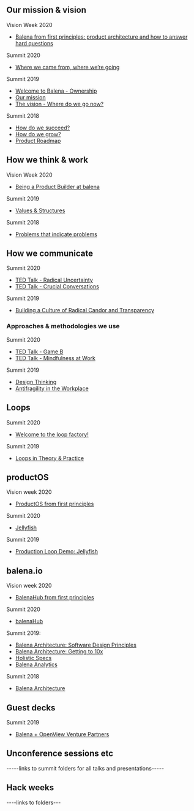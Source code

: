 ## Our mission & vision  
Vision Week 2020
* [Balena from first principles: product architecture and how to answer hard questions](https://drive.google.com/file/d/1B7B_sFUBYd7FHfho76DNi6XA4FoLyv98/view?usp=sharing)

Summit 2020
* [Where we came from, where we’re going](https://drive.google.com/file/d/1I0qFD-FghZFwi_aDwX-_dgSQqb92aAc0/view?usp=sharing)

Summit 2019
* [Welcome to Balena - Ownership](https://drive.google.com/file/d/1qYTyP9ilJVJm0Pu4k_Jn6D8TrLkyg7tw/view?usp=sharing)
* [Our mission](https://drive.google.com/file/d/1h6vDpluf-ZAO2llGWa7bXgTdJq1bgf1p/view?usp=sharing)
* [The vision - Where do we go now?](https://drive.google.com/file/d/1pPKiHs0UGsD0Zui2psIrk5gzCleeIc2K/view?usp=sharing) 

Summit 2018
* [How do we succeed?](https://drive.google.com/file/d/1LCww3lwWDlViGrT69bwU0jwpHb52J7Dv/view?usp=sharing)
* [How do we grow?](https://drive.google.com/file/d/1HxWrjbnORlBc2_XLddZehjxduo6W7Enx/view?usp=sharing)
* [Product Roadmap](https://drive.google.com/file/d/1x3Kha3BuyqD2wVMtJf6PdO1v8Fotc_6u/view?usp=sharing)

## How we think & work
Vision Week 2020
* [Being a Product Builder at balena](https://drive.google.com/file/d/1_rsp0RZLFugi7B3eCZsjHsCPae7vbTxP/view?usp=sharing)

Summit 2019
* [Values & Structures](https://drive.google.com/file/d/1slCHFPg6AwIEtuIV1Ra_nnGJTdXR9X8f/view?usp=sharing)

Summit 2018
* [Problems that indicate problems](https://drive.google.com/file/d/16sVHxBcLMFKH-HEU-fU_bMUg65-uxjT1/view)

## How we communicate
Summit 2020
* [TED Talk - Radical Uncertainty](https://drive.google.com/file/d/1XJQVB4KRNMn7qkFYLTkhbzEQyVOscPu4/view?usp=sharing)
* [TED Talk - Crucial Conversations](https://drive.google.com/file/d/1VEwpjfDn2MsZGqaHmC9u1U3QgqoHT9yg/view?usp=sharing)

Summit 2019
* [Building a Culture of Radical Candor and Transparency](https://drive.google.com/file/d/1STwjtWDipjeuPd8FDDnqOt7LEqfrDMkr/view?usp=sharing)	

### Approaches & methodologies we use
Summit 2020 
* [TED Talk - Game B](https://drive.google.com/file/d/19k_4xUjJbO5hOi7RthSQitzRl7KlAb2d/view?usp=sharing)
* [TED Talk - Mindfulness at Work](https://drive.google.com/file/d/1uokdUJazISTh4btMLhHn-BPO3VKp7iAL/view?usp=sharing)

Summit 2019 
* [Design Thinking](https://drive.google.com/file/d/1PUcO9GJV1ISWmePjyrIyBv2W1ftT60et/view?usp=sharing)
* [Antifragility in the Workplace](https://drive.google.com/file/d/127wFC5QgGyou7HN5zVx8RRK72Et3klrI/view)

## Loops
Summit 2020
* [Welcome to the loop factory!](https://drive.google.com/file/d/1TM_CGoYav9JGRCf72JEDH5U4-h_jaWje/view?usp=sharing)

Summit 2019
* [Loops in Theory & Practice](https://drive.google.com/file/d/1e4Losc7OVUfKdJBEDHWx_MdP_0Fm5_nz/view)

## productOS
Vision week 2020
* [ProductOS from first principles](https://drive.google.com/file/d/1oFc5bj8SWq-3s5IOiKm22ur9cUvCKky7/view?usp=sharing)

Summit 2020
* [Jellyfish](https://drive.google.com/file/d/1K5hFn04iRtuYyfESlOVdNTBotVeepHni/view?usp=sharing)

Summit 2019
* [Production Loop Demo: Jellyfish](https://drive.google.com/file/d/1yWKEzcZZ5uarJxH0MIbs9EfCYV5bfitZ/view?usp=sharing)

## balena.io
Vision week 2020
* [BalenaHub from first principles](https://drive.google.com/file/d/1AK2lBtHiq3sQxvsKN6vBgOX3MKUdNuCs/view?usp=sharing)

Summit 2020
* [balenaHub](https://drive.google.com/file/d/15gzs-VrOoS_Ut76vgky-GegEJ5B63wP7/view?usp=sharing)

Summit 2019:
* [Balena Architecture: Software Design Principles](https://drive.google.com/file/d/1xtHev7HUwbASdasf8cWfG9O2oHdlXX43/view?usp=sharing)
* [Balena Architecture: Getting to 10x](https://drive.google.com/file/d/1OTsYX21kdYRdTKPqTrbpsvhxQUW_FtqP/view?usp=sharing)
* [Holistic Specs](https://drive.google.com/file/d/1T5Yb8NyRryS2U-D4bmqZaZNY22m6qInS/view?usp=sharing)
* [Balena Analytics](https://drive.google.com/file/d/1nzVNxvvxsaAUK7fsKrhIltWl6_T4M3rO/view?usp=sharing)

Summit 2018
* [Balena Architecture](https://drive.google.com/file/d/1P3L5BulWqLHUMBkLerrh-SJnAtaFcodz/view?usp=sharing)

## Guest decks
Summit 2019
* [Balena + OpenView Venture Partners](https://drive.google.com/file/d/1Vws40KUWcRocY-zka06AM35OD5WiVLtY/view)

## Unconference sessions etc
-----links to summit folders for all talks and presentations-----

## Hack weeks
----links to folders---